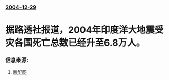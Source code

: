 ### [2004-12-29](/news/2004/12/29/index.md)

##### 
# 据路透社报道，2004年印度洋大地震受灾各国死亡总数已经升至6.8万人。




### 信息来源:

1. [新华网](http://news.xinhuanet.com/world/2004-12/29/content_2390901.htm)
